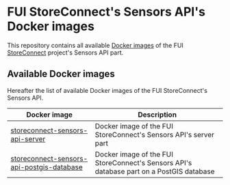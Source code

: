 # FUI StoreConnect's Sensors API's Docker images

This repository contains all available [Docker images](https://hub.docker.com/r/storeconnect) of the FUI [StoreConnect](https://www.pole-scs.org/projet/storeconnect) project's Sensors API part.

## Available Docker images

Hereafter the list of available Docker images of the FUI StoreConnect's Sensors API. 

Docker image                                                                            | Description
--------------------------------------------------------------------------------------- | ----------------------------------------------------------------------------------------
[storeconnect-sensors-api-server](sensors-api-server)                                   | Docker image of the FUI StoreConnect's Sensors API's server part
[storeconnect-sensors-api-postgis-database](sensors-api-postgis-database)               | Docker image of the FUI StoreConnect's Sensors API's database part on a PostGIS database